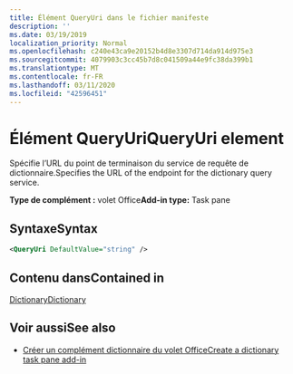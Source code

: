 ```yaml
---
title: Élément QueryUri dans le fichier manifeste
description: ''
ms.date: 03/19/2019
localization_priority: Normal
ms.openlocfilehash: c240e43ca9e20152b4d8e3307d714da914d975e3
ms.sourcegitcommit: 4079903c3cc45b7d8c041509a44e9fc38da399b1
ms.translationtype: MT
ms.contentlocale: fr-FR
ms.lasthandoff: 03/11/2020
ms.locfileid: "42596451"
---
```

# <a name="queryuri-element"></a><span data-ttu-id="9f3f5-102">Élément QueryUri</span><span class="sxs-lookup"><span data-stu-id="9f3f5-102">QueryUri element</span></span>

<span data-ttu-id="9f3f5-103">Spécifie l’URL du point de terminaison du service de requête de dictionnaire.</span><span class="sxs-lookup"><span data-stu-id="9f3f5-103">Specifies the URL of the endpoint for the dictionary query service.</span></span>

<span data-ttu-id="9f3f5-104">**Type de complément :** volet Office</span><span class="sxs-lookup"><span data-stu-id="9f3f5-104">**Add-in type:** Task pane</span></span>

## <a name="syntax"></a><span data-ttu-id="9f3f5-105">Syntaxe</span><span class="sxs-lookup"><span data-stu-id="9f3f5-105">Syntax</span></span>

```XML
<QueryUri DefaultValue="string" />
```

## <a name="contained-in"></a><span data-ttu-id="9f3f5-106">Contenu dans</span><span class="sxs-lookup"><span data-stu-id="9f3f5-106">Contained in</span></span>

[<span data-ttu-id="9f3f5-107">Dictionary</span><span class="sxs-lookup"><span data-stu-id="9f3f5-107">Dictionary</span></span>](dictionary.md)

## <a name="see-also"></a><span data-ttu-id="9f3f5-108">Voir aussi</span><span class="sxs-lookup"><span data-stu-id="9f3f5-108">See also</span></span>

- [<span data-ttu-id="9f3f5-109">Créer un complément dictionnaire du volet Office</span><span class="sxs-lookup"><span data-stu-id="9f3f5-109">Create a dictionary task pane add-in</span></span>](../../word/dictionary-task-pane-add-ins.md)
